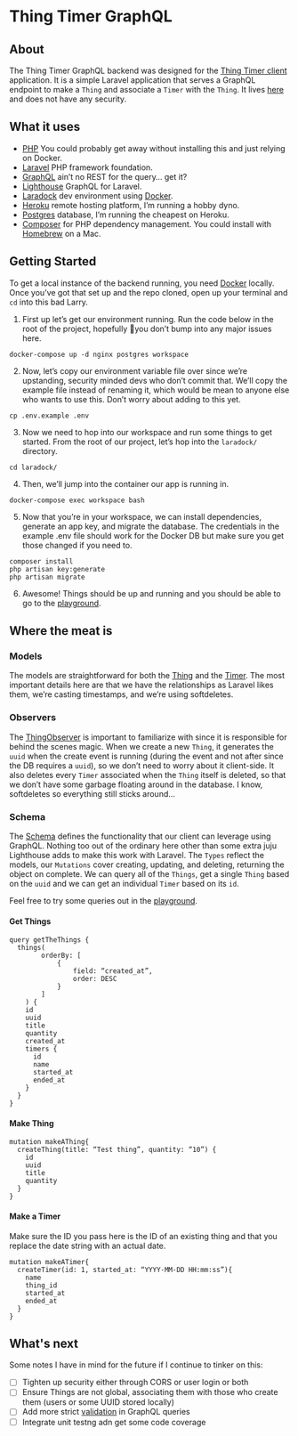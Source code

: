 # Thing Timer GraphQL

## About

The Thing Timer GraphQL backend was designed for the [Thing Timer client](https://github.com/inghamemerson/thingtimer-client) application. It is a simple Laravel application that serves a GraphQL endpoint to make a `Thing` and associate a `Timer` with the `Thing`. It lives [here](https://api.thingtimer.com/graphql-playground) and does not have any security.

## What it uses

- [PHP](https://www.php.net) You could probably get away without installing this and just relying on Docker.
- [Laravel](https://laravel.com/) PHP framework foundation.
- [GraphQL](https://graphql.org) ain’t no REST for the query… get it?
- [Lighthouse](https://lighthouse-php.com) GraphQL for Laravel.
- [Laradock](https://laradock.io) dev environment using [Docker](https://www.docker.com).
- [Heroku](https://www.heroku.com) remote hosting platform, I’m running a hobby dyno.
- [Postgres](https://www.postgresql.org) database, I’m running the cheapest on Heroku.
- [Composer](https://getcomposer.org) for PHP dependency management. You could install with [Homebrew](https://brew.sh) on a Mac.

## Getting Started

To get a local instance of the backend running, you need [Docker](https://docs.docker.com/docker-for-mac/install/) locally. Once you’ve got that set up and the repo cloned, open up your terminal and `cd` into this bad Larry.


1. First up let’s get our environment running. Run the code below in the root of the project, hopefully 🤞you don’t bump into any major issues here.
```
docker-compose up -d nginx postgres workspace
```
 
2. Now, let’s copy our environment variable file over since we’re upstanding, security minded devs who don’t commit that. We’ll copy the example file instead of renaming it, which would be mean to anyone else who wants to use this. Don’t worry about adding to this yet.
```
cp .env.example .env
```

3. Now we need to hop into our workspace and run some things to get started. From the root of our project, let’s hop into the `laradock/` directory.
```
cd laradock/
```

4. Then, we’ll jump into the container our app is running in.
```
docker-compose exec workspace bash
```

5. Now that you’re in your workspace, we can install dependencies, generate an app key, and migrate the database. The credentials in the example .env file should work for the Docker DB but make sure you get those changed if you need to.

```
composer install
php artisan key:generate
php artisan migrate
```

6. Awesome! Things should be up and running and you should be able to go to the [playground](http://localhost/graphql-playground).

## Where the meat is

### Models
The models are straightforward for both the [Thing](https://github.com/inghamemerson/thingtimer-api/blob/master/app/Models/Thing.php) and the [Timer](https://github.com/inghamemerson/thingtimer-api/blob/master/app/Models/Timer.php). The most important details here are that we have the relationships as Laravel likes them, we’re casting timestamps, and we’re using softdeletes.

### Observers
The [ThingObserver](https://github.com/inghamemerson/thingtimer-api/blob/master/app/Observers/ThingObserver.php) is important to familiarize with since it is responsible for behind the scenes magic. When we create a new `Thing`, it generates the `uuid` when the create event is running (during the event and not after since the DB requires a `uuid`), so we don’t need to worry about it client-side. It also deletes every `Timer` associated when the `Thing` itself is deleted, so that we don’t have some garbage floating around in the database. I know, softdeletes so everything still sticks around…

### Schema
The [Schema](https://github.com/inghamemerson/thingtimer-api/blob/master/graphql/schema.graphql) defines the functionality that our client can leverage using GraphQL. Nothing too out of the ordinary here other than some extra juju Lighthouse adds to make this work with Laravel. The `Types` reflect the models, our `Mutations` cover creating, updating, and deleting, returning the object on complete. We can query all of the `Things`, get a single `Thing` based on the `uuid` and we can get an individual `Timer` based on its `id`.

Feel free to try some queries out in the [playground](http://localhost/graphql-playground).

#### Get Things
```
query getTheThings {
  things(
        orderBy: [
            {
                field: “created_at”,
                order: DESC
            }
        ]
    ) {
    id
    uuid
    title
    quantity
    created_at
    timers {
      id
      name
      started_at
      ended_at
    }
  }
}
```

#### Make Thing
```
mutation makeAThing{
  createThing(title: “Test thing”, quantity: “10”) {
    id
    uuid
    title
    quantity
  }
}
```

#### Make a Timer
Make sure the ID you pass here is the ID of an existing thing and that you replace the date string with an actual date.
```
mutation makeATimer{
  createTimer(id: 1, started_at: “YYYY-MM-DD HH:mm:ss”){
    name
    thing_id
    started_at
    ended_at
  }
}
```

## What's next
Some notes I have in mind for the future if I continue to tinker on this:
- [ ] Tighten up security either through CORS or user login or both
- [ ] Ensure Things are not global, associating them with those who create them (users or some UUID stored locally)
- [ ] Add more strict [validation](https://lighthouse-php.com/master/security/validation.html#validating-arguments) in GraphQL queries
- [ ] Integrate unit testng adn get some code coverage
